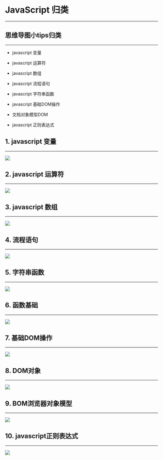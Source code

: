 # JavaScript 归类

---

## 思维导图小tips归类

---

- javascript 变量

- javascript 运算符

- javascript 数组

- javascript 流程语句

- javascript 字符串函数

- javascript 基础DOM操作

- 文档对象模型DOM

- javascript 正则表达式

## 1. javascript 变量

---

![](./images/变量.gif)

## 2. javascript 运算符

---

![](./images/运算符.gif)

## 3. javascript 数组

---

![](./images/数组.gif)

## 4. 流程语句

---

![](./images/流程语句.gif)

## 5. 字符串函数

---

![](./images/字符串函数.gif)

## 6. 函数基础

---

![](./images/函数基础.gif)

## 7. 基础DOM操作

---

![](./images/基础DOM操作.gif)

## 8. DOM对象

---

![](./images/DOM对象.gif)

## 9. BOM浏览器对象模型

---

![](./images/BOM浏览器对象模型.gif)

## 10. javascript正则表达式

---

![](./images/javascript正则表达式.gif)
